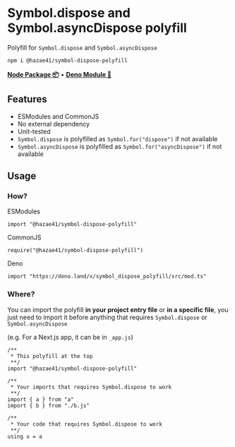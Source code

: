 # Symbol.dispose and Symbol.asyncDispose polyfill

Polyfill for `Symbol.dispose` and `Symbol.asyncDispose`

```bash
npm i @hazae41/symbol-dispose-polyfill
```

[**Node Package 📦**](https://www.npmjs.com/package/@hazae41/symbol-dispose-polyfill) • [**Deno Module 🦖**](https://deno.land/x/symbol_dispose_polyfill)

## Features
- ESModules and CommonJS
- No external dependency
- Unit-tested
- `Symbol.dispose` is polyfilled as `Symbol.for("dispose")` if not available
- `Symbol.asyncDispose` is polyfilled as `Symbol.for("asyncDispose")` if not available

## Usage

### How?

ESModules 

```tsx
import "@hazae41/symbol-dispose-polyfill"
```

CommonJS

```tsx
require("@hazae41/symbol-dispose-polyfill")
```

Deno

```tsx
import "https://deno.land/x/symbol_dispose_polyfill/src/mod.ts"
```

### Where? 

You can import the polyfill **in your project entry file** or **in a specific file**, you just need to import it before anything that requires `Symbol.dispose` or `Symbol.asyncDispose`

(e.g. For a Next.js app, it can be in `_app.js`)

```tsx
/**
 * This polyfill at the top
 **/
import "@hazae41/symbol-dispose-polyfill"

/**
 * Your imports that requires Symbol.dispose to work
 **/
import { a } from "a"
import { b } from "./b.js"

/**
 * Your code that requires Symbol.dispose to work
 **/
using x = a
```
